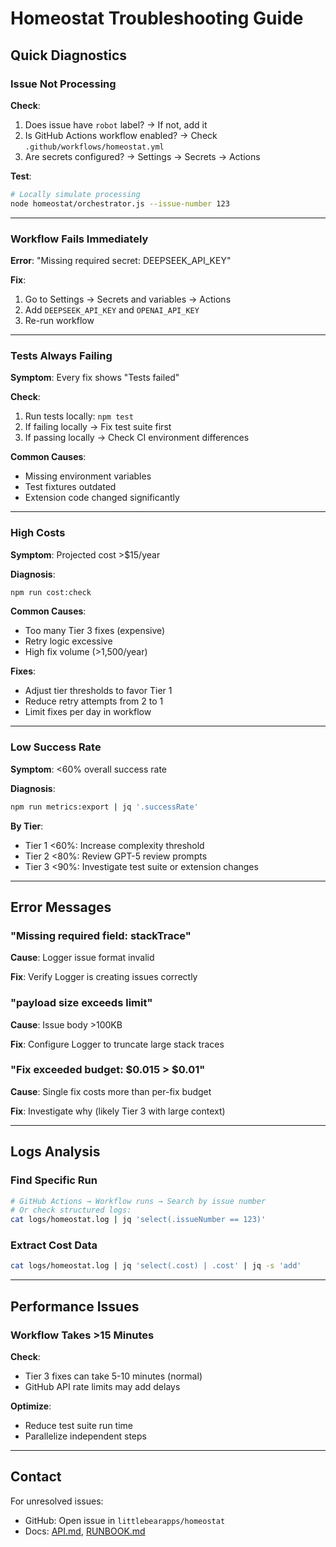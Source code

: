 # Homeostat Troubleshooting Guide

## Quick Diagnostics

### Issue Not Processing

**Check**:
1. Does issue have `robot` label? → If not, add it
2. Is GitHub Actions workflow enabled? → Check `.github/workflows/homeostat.yml`
3. Are secrets configured? → Settings → Secrets → Actions

**Test**:
```bash
# Locally simulate processing
node homeostat/orchestrator.js --issue-number 123
```

---

### Workflow Fails Immediately

**Error**: "Missing required secret: DEEPSEEK_API_KEY"

**Fix**:
1. Go to Settings → Secrets and variables → Actions
2. Add `DEEPSEEK_API_KEY` and `OPENAI_API_KEY`
3. Re-run workflow

---

### Tests Always Failing

**Symptom**: Every fix shows "Tests failed"

**Check**:
1. Run tests locally: `npm test`
2. If failing locally → Fix test suite first
3. If passing locally → Check CI environment differences

**Common Causes**:
- Missing environment variables
- Test fixtures outdated
- Extension code changed significantly

---

### High Costs

**Symptom**: Projected cost >$15/year

**Diagnosis**:
```bash
npm run cost:check
```

**Common Causes**:
- Too many Tier 3 fixes (expensive)
- Retry logic excessive
- High fix volume (>1,500/year)

**Fixes**:
- Adjust tier thresholds to favor Tier 1
- Reduce retry attempts from 2 to 1
- Limit fixes per day in workflow

---

### Low Success Rate

**Symptom**: <60% overall success rate

**Diagnosis**:
```bash
npm run metrics:export | jq '.successRate'
```

**By Tier**:
- Tier 1 <60%: Increase complexity threshold
- Tier 2 <80%: Review GPT-5 review prompts
- Tier 3 <90%: Investigate test suite or extension changes

---

## Error Messages

### "Missing required field: stackTrace"

**Cause**: Logger issue format invalid

**Fix**: Verify Logger is creating issues correctly

### "payload size exceeds limit"

**Cause**: Issue body >100KB

**Fix**: Configure Logger to truncate large stack traces

### "Fix exceeded budget: $0.015 > $0.01"

**Cause**: Single fix costs more than per-fix budget

**Fix**: Investigate why (likely Tier 3 with large context)

---

## Logs Analysis

### Find Specific Run

```bash
# GitHub Actions → Workflow runs → Search by issue number
# Or check structured logs:
cat logs/homeostat.log | jq 'select(.issueNumber == 123)'
```

### Extract Cost Data

```bash
cat logs/homeostat.log | jq 'select(.cost) | .cost' | jq -s 'add'
```

---

## Performance Issues

### Workflow Takes >15 Minutes

**Check**:
- Tier 3 fixes can take 5-10 minutes (normal)
- GitHub API rate limits may add delays

**Optimize**:
- Reduce test suite run time
- Parallelize independent steps

---

## Contact

For unresolved issues:
- GitHub: Open issue in `littlebearapps/homeostat`
- Docs: [API.md](API.md), [RUNBOOK.md](RUNBOOK.md)
